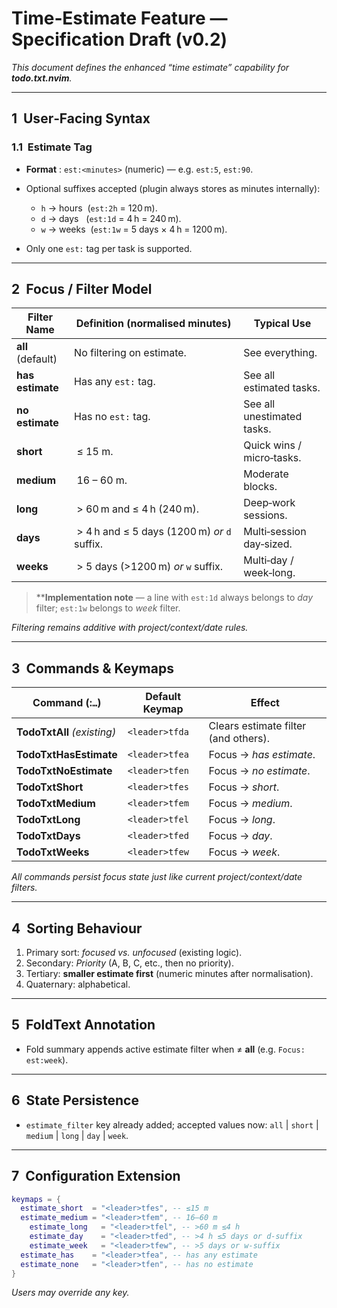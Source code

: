 # Time‑Estimate Feature — Specification Draft (v0.2)

_This document defines the enhanced “time estimate” capability for **todo.txt.nvim**._

---

## 1  User‑Facing Syntax

### 1.1  Estimate Tag

- **Format** : `est:<minutes>` (numeric) — e.g. `est:5`, `est:90`.
- Optional suffixes accepted (plugin always stores as minutes internally):

  - `h` → hours  (`est:2h` = 120 m).
  - `d` → days   (`est:1d` = 4 h = 240 m).
  - `w` → weeks  (`est:1w` = 5 days × 4 h = 1200 m).
- Only one `est:` tag per task is supported.

---

## 2  Focus / Filter Model

| Filter Name       | Definition (normalised minutes)               | Typical Use                |
| ----------------- | --------------------------------------------- | -------------------------- |
| **all** (default) | No filtering on estimate.                     | See everything.            |
| **has estimate**  | Has any `est:` tag.                           | See all estimated tasks.   |
| **no estimate**   | Has no `est:` tag.                            | See all unestimated tasks. |
| **short**         |  ≤ 15 m.                                      | Quick wins / micro‑tasks.  |
| **medium**        |  16 – 60 m.                                   | Moderate blocks.           |
| **long**          |  > 60 m and ≤ 4 h (240 m).                    | Deep‑work sessions.        |
| **days**          |  > 4 h and ≤ 5 days (1200 m) _or_ `d` suffix. | Multi‑session day‑sized.   |
| **weeks**         |  > 5 days (>1200 m) _or_ `w` suffix.          | Multi‑day / week‑long.     |

> \*\***Implementation note** — a line with `est:1d` always belongs to _day_ filter; `est:1w` belongs to _week_ filter.

_Filtering remains additive with project/context/date rules._

---

## 3  Commands & Keymaps

| Command (:`…`)              | Default Keymap | Effect                               |
| --------------------------- | -------------- | ------------------------------------ |
| **TodoTxtAll** _(existing)_ | `<leader>tfda` | Clears estimate filter (and others). |
| **TodoTxtHasEstimate**      | `<leader>tfea` | Focus → _has estimate_.              |
| **TodoTxtNoEstimate**       | `<leader>tfen` | Focus → _no estimate_.               |
| **TodoTxtShort**            | `<leader>tfes` | Focus → _short_.                     |
| **TodoTxtMedium**           | `<leader>tfem` | Focus → _medium_.                    |
| **TodoTxtLong**             | `<leader>tfel` | Focus → _long_.                      |
| **TodoTxtDays**             | `<leader>tfed` | Focus → _day_.                       |
| **TodoTxtWeeks**            | `<leader>tfew` | Focus → _week_.                      |

_All commands persist focus state just like current project/context/date filters._

---

## 4  Sorting Behaviour

1. Primary sort: _focused vs. unfocused_ (existing logic).
2. Secondary: _Priority_ (A, B, C, etc., then no priority).
3. Tertiary: **smaller estimate first** (numeric minutes after normalisation).
4. Quaternary: alphabetical.

---

## 5  FoldText Annotation

- Fold summary appends active estimate filter when ≠ **all** (e.g. `Focus: est:week`).

---

## 6  State Persistence

- `estimate_filter` key already added; accepted values now: `all` | `short` | `medium` | `long` | `day` | `week`.

---

## 7  Configuration Extension

```lua
keymaps = {
  estimate_short  = "<leader>tfes", -- ≤15 m
  estimate_medium = "<leader>tfem", -- 16–60 m
    estimate_long   = "<leader>tfel", -- >60 m ≤4 h
    estimate_day    = "<leader>tfed", -- >4 h ≤5 days or d‑suffix
    estimate_week   = "<leader>tfew", -- >5 days or w‑suffix
  estimate_has    = "<leader>tfea", -- has any estimate
  estimate_none   = "<leader>tfen", -- has no estimate
}
```

_Users may override any key._
